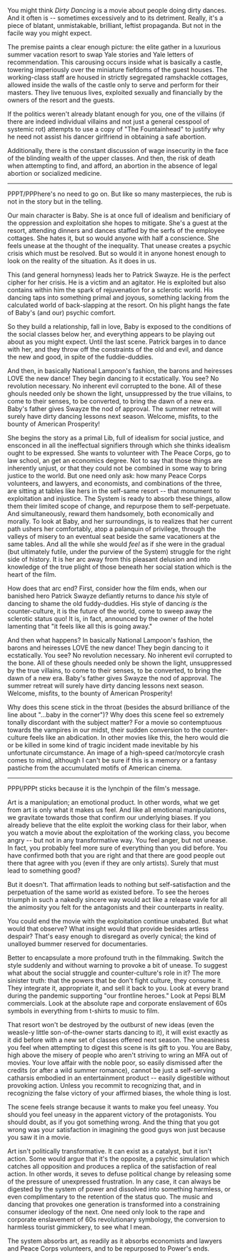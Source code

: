 You might think _Dirty Dancing_ is a movie about people doing dirty dances. And it often is -- sometimes excessively and to its detriment. Really, it's a piece of blatant, unmistakable, brilliant, leftist propaganda. But not in the facile way you might expect.

The premise paints a clear enough picture: the elite gather in a luxurious summer vacation resort to swap Yale stories and Yale letters of recommendation. This carousing occurs inside what is basically a castle, towering imperiously over the miniature fiefdoms of the guest houses. The working-class staff are housed in strictly segregated ramshackle cottages, allowed inside the walls of the castle only to serve and perform for their masters. They live tenuous lives, exploited sexually and financially by the owners of the resort and the guests.

If the politics weren't already blatant enough for you, one of the villains (if there are indeed individual villains and not just a general cesspool of systemic rot) attempts to use a copy of "The Fountainhead" to justify why he need not assist his dancer girlfriend in obtaining a safe abortion.

Additionally, there is the constant discussion of wage insecurity in the face of the blinding wealth of the upper classes. And then, the risk of death when attempting to find, and afford, an abortion in the absence of legal abortion or socialized medicine.

---

PPPT/PPPhere's no need to go on. But like so many masterpieces, the rub is not in the story but in the telling.

Our main character is Baby. She is at once full of idealism and benificiary of the oppression and exploitation she hopes to mitigate. She's a guest at the resort, attending dinners and dances staffed by the serfs of the employee cottages. She hates it, but so would anyone with half a conscience. She feels unease at the thought of the inequality. That unease creates a psychic crisis which must be resolved. But so would it in anyone honest enough to look on the reality of the situation. As it does in us.

This (and general hornyness) leads her to Patrick Swayze. He is the perfect cipher for her crisis. He is a victim and an agitator. He is exploited but also contains within him the spark of rejuvenation for a sclerotic world. His dancing taps into something primal and joyous, something lacking from the calculated world of back-slapping at the resort. On his plight hangs the fate of Baby's (and our) psychic comfort.

So they build a relationship, fall in love, Baby is exposed to the conditions of the social classes below her, and everything appears to be playing out about as you might expect. Until the last scene. Patrick barges in to dance with her, and they throw off the constraints of the old and evil, and dance the new and good, in spite of the fuddie-duddies.

And then, in basically National Lampoon's fashion, the barons and heiresses LOVE the new dance! They begin dancing to it ecstatically. You see? No revolution necessary. No inherent evil corrupted to the bone. All of these ghouls needed only be shown the light, unsuppressed by the true villains, to come to their senses, to be converted, to bring the dawn of a new era. Baby's father gives Swayze the nod of approval. The summer retreat will surely have dirty dancing lessons next season. Welcome, misfits, to the bounty of American Prosperity!

She begins the story as a primal Lib, full of idealism for social justice, and ensconced in all the ineffectual signifiers through which she thinks idealism ought to be expressed. She wants to volunteer with The Peace Corps, go to law school, an get an economics degree. Not to say that those things are inherently unjust, or that they could not be combined in some way to bring justice to the world. But one need only ask: how many Peace Corps volunteers, and lawyers, and economists, and combinations of the three, are sitting at tables like hers in the self-same resort -- that monument to exploitation and injustice. The System is ready to absorb these things, allow them their limited scope of change, and repurpose them to self-perpetuate. And simultaneously, reward them handsomely, both economically and morally. To look at Baby, and her surroundings, is to realizes that her current path ushers her comfortably, atop a palanquin of privilege, through the valleys of misery to an eventual seat beside the same vacationers at the same tables. And all the while she would _feel_ as if she were in the gradual (but ultimately futile, under the purview of the System) struggle for the right side of history. It is her arc away from this pleasant delusion and into knowledge of the true plight of those beneath her social station which is the heart of the film.

How does that arc end? First, consider how the film ends, when our banished hero Patrick Swayze defiantly returns to dance _his_ style of dancing to shame the old fuddy-duddies. His style of dancing _is_ the counter-culture, it is the future of the world, come to sweep away the sclerotic status quo! It is, in fact, announced by the owner of the hotel lamenting that "it feels like all this is going away."

And then what happens? In basically National Lampoon's fashion, the barons and heiresses LOVE the new dance! They begin dancing to it ecstatically. You see? No revolution necessary. No inherent evil corrupted to the bone. All of these ghouls needed only be shown the light, unsuppressed by the true villains, to come to their senses, to be converted, to bring the dawn of a new era. Baby's father gives Swayze the nod of approval. The summer retreat will surely have dirty dancing lessons next season. Welcome, misfits, to the bounty of American Prosperity!

Why does this scene stick in the throat (besides the absurd brilliance of the line about "...baby in the corner")? Why does this scene feel so extremely tonally discordant with the subject matter? For a movie so contemptuous towards the vampires in our midst, their sudden conversion to the counter-culture feels like an abdication. In other movies like this, the hero would die or be killed in some kind of tragic incident made inevitable by his unfortunate circumstance. An image of a high-speed car/motorcyle crash comes to mind, although I can't be sure if this is a memory or a fantasy pastiche from the accumulated motifs of American cinema.

---

PPPI/PPPt sticks because it is the lynchpin of the film's message.

Art is a manipulation; an emotional product. In other words, what we get from art is only what it makes us feel. And like all emotional manipulations, we gravitate towards those that confirm our underlying biases. If you already believe that the elite exploit the working class for their labor, when you watch a movie about the exploitation of the working class, you become angry -- but not in any transformative way. You feel anger, but not unease. In fact, you probably feel more sure of everything than you did before. You have confirmed both that you are right and that there are good people out there that agree with you (even if they are only artists). Surely that must lead to something good?

But it doesn't. That affirmation leads to nothing but self-satisfaction and the perpetuation of the same world as existed before. To see the heroes triumph in such a nakedly sincere way would act like a release vavle for all the animosity you felt for the antagonists and their counterparts in reality.

You could end the movie with the exploitation continue unabated. But what would that observe? What insight would that provide besides artless despair? That's easy enough to disregard as overly cynical; the kind of unalloyed bummer reserved for documentaries.

Better to encapsulate a more profound truth in the filmmaking. Switch the style suddenly and without warning to provoke a bit of unease. To suggest what about the social struggle and counter-culture's role in it? The more sinister truth: that the powers that be don't fight culture, they consume it. They integrate it, appropriate it, and sell it back to you. Look at every brand during the pandemic supporting "our frontline heroes." Look at Pepsi BLM commercials. Look at the absolute rape and corporate enslavement of 60s symbols in everything from t-shirts to music to film.

That resort won't be destroyed by the outburst of new ideas (even the weasle-y little son-of-the-owner starts dancing to it), it will exist exactly as it did before with a new set of classes offered next season. The uneasiness you feel when attempting to digest this scene is its gift to you. You are Baby, high above the misery of people who aren't striving to wring an MFA out of movies. Your love affair with the noble poor, so easily dismissed after the credits (or after a wild summer romance), cannot be just a self-serving catharsis embodied in an entertainment product -- easily digestible without provoking action. Unless you recommit to recognizing that, and in recognizing the false victory of your affirmed biases, the whole thing is lost.

The scene feels strange because it wants to make you feel uneasy. You should you feel uneasy in the apparent victory of the protagonists. You should doubt, as if you got something wrong. And the thing that you got wrong was your satisfaction in imagining the good guys won just because you saw it in a movie.

Art isn't politically transformative. It can exist as a catalyst, but it isn't action. Some would argue that it's the opposite, a psychic simulation which catches all opposition and produces a replica of the satisfaction of real action. In other words, it seves to defuse political change by releasing some of the pressure of unexpressed frustration. In any case, it can always be digested by the system of power and dissolved into something harmless, or even complimentary to the retention of the status quo. The music and dancing that provokes one generation is transformed into a constraining consumer ideology of the next. One need only look to the rape and corporate enslavement of 60s revolutionary symbology, the conversion to harmless tourist gimmickery, to see what I mean.

The system absorbs art, as readily as it absorbs economists and lawyers and Peace Corps volunteers, and to be repurposed to Power's ends.
